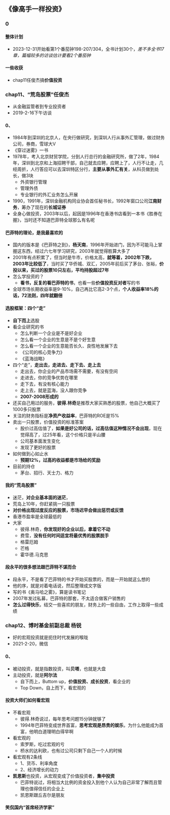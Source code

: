 ## 《像高手一样投资》

### 0

#### 整体计划

+ 2023-12-31开始看第1个番茄钟198-207/304，全书计划30个，*差不多全书17章，篇幅较多的访谈估计要看2个番茄钟*

#### 一些收获

+ chap11任俊杰搞**价值投资**

### chap11、“荒岛股票”任俊杰

+ 从金融监管者到专业投资者
+ 2019-2-16下午访谈

#### 0、

+ 1984年到深圳的北京人，在央行做研究，到深圳人行从事外汇管理，做过财务公司，券商，雪球大V
+ 《穿过迷雾》一书
+ 1978年，考入北京财贸学院，分到人行总行的金融研究所，做了2年，1984年，深圳到北京和上海招聘干部，自己就去应聘，应聘上了，人行不让走，几经周折，人行答应可以去深圳特区分行，**主要从事外汇有关**，从科员做到处长，做3块
  + 外资银行管理
  + 管理外债
  + 专业银行的外汇业务怎么开展
+ 1990，1991年，深圳金融机构同业协会首任秘书长，1992年窗口公司**江南财务**，筹办了现在的**长城证券**
+ 全身心做投资，2003年以后，起因是1996年在香港书店看到一本书《胜券在握》，当时还不知道巴菲特全球那么有名呢

#### 巴菲特的理论，是我最喜欢的

+ 国内的版本是《巴菲特之到》，**杨天南**，1996年开始进门，因为不可能马上掌握这东西，经过六七年学习研究，2003年就觉得胜算大多了
+ 2001年有点积累了，但当时是牛市，价格太高，**就等着，2002年下跌，2003年比较低了**，当时买了华侨城、双汇，2005年前后买了茅台、张裕，**价投以来，买过的股票10只左右，平均持股超过7年**
+ 怎么学投资的？
  + **看书，反复的看巴菲特的书**，也看一些**价值投资反对者**写的书
+ 全球市场长期收益率是9-10%，自己再比它高2-3个点，**个人收益率18%的话，72法则，四年就翻倍**

#### 选股框架：四个“走”

+ **自下而上**选股
+ 看企业研究的书
  + 怎么判断一个企业是不是好企业
  + 怎么看一个企业的生意是不是个好生意
  + 怎么看一个企业的生意能否长久、良性地发展下去
  + 《公司的核心竞争力》
  + 《蓝海战略》
+ 四个“走”，**走出去，走进去、走下去、走上去**
  + 走出去，你企业的产品市场需不需要，有没有空间
  + 走进去，你的竞争优势在哪里
  + 走下去，有没有核心能力
  + 走上去，就是蓝海，没人跟你竞争
  + **2007-2008形成的**
+ 还买自己用过的服务，**彼得.林奇**是推荐大家买熟悉的股票，他自己大概买了1000多只股票
+ 关注的财务指标是**净资产收益率**，巴菲特的ROE是15%
+ 卖出一只股票，价值投资的标准答案
  + 股价过高估值了，**如果是好公司的话，过高估值这种情况不会出现**，现在觉得高了，过25年看，这个价格只是半山腰
  + 公司基本面发生变化
  + 发现了更好的股票
+ 如何做到心如止水
  + **预期12%，过高的收益都是市场给的奖励**
+ 目前的持仓
  + 茅台、招行、天士力、格力

#### 我的“荒岛股票”

+ 迷茫，**对企业基本面的迷茫**，
+ 荒岛上10年，你赶紧挑一只股票
+ **对价格出现过度反应的股票，市场迟早会做出惩罚或反馈**
+ 香港市盈率是全球最低的
+ 大家
  + 彼得.林奇，**你发现好的企业以后，拿着它不动**
  + 费雪，**没有任何时间适宜将最优秀的股票脱手**
  + 格雷厄姆
  + 芒格
  + 霍华德.马克思

#### 段永平的很多想法跟巴菲特不谋而合

+ 段永平，不是看了巴菲特的书才开始买股票的，而是一开始就这么想的
+ 他的序，就是对着电话说，然后整理成文字版
+ 写的书《奥马哈之雾》，算是读书笔记
+ 2007年发过私募，巴菲特的那套，不太适合做客户销售的
+ **怎么过得快乐**，结交一些喜欢的朋友，财务上的一些自由，工作上取得一些成绩

### chap12、博时基金前副总裁 杨锐

+ 好的宏观投资就是扼住时代发展的喉咙
+ 2021-2-20，微信

#### 0、

+ 被动投资，就是指数投资，叫**贝塔**，也就是大盘
+ 主动投资，就是**阿尔法**
  + 自下而上，Buttom up，**价值投资、成长投资**，看企业的
  + Top Down，自上而下，看宏观的

#### 投资大师们如何看宏观

+ 不看宏观
  + 彼得.林奇说过，每年思考问题15分钟就够了
  + 1994年巴菲特变成世界首富，**思考宏观是昂贵的娱乐**，为什么他能成为首富，他明白道理明白得早啊
+ 看宏观的
  + 索罗斯，吃过宏观的亏
  + 桥水的达利欧，也有过公司只剩下自己一个人的时候
+ 看宏观有2条线
  + 1、货币、利率角度
  + 2、经济增长的动力
+ **凯恩斯**也投资，从宏观变成了价值投资者，**集中投资**
  + 巴菲特说过，将相当大比例的资金投入到他个人认为自己非常了解而且管理也值得信任的企业上
  + 凯恩斯跟丘吉尔是朋友

#### 笑侃国内“首席经济学家”